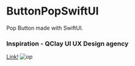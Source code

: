 # ButtonPopSwiftUI
Pop Button made with SwiftUI.

### Inspiration - QClay UI UX Design agency

[Link!](https://www.instagram.com/p/CT0Va0WgZRF/)
![op](https://user-images.githubusercontent.com/70090469/133823816-b95e0885-6af5-4b4c-a25f-9e6808ecf631.png)
